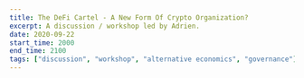 ```yaml
---
title: The DeFi Cartel - A New Form Of Crypto Organization?
excerpt: A discussion / workshop led by Adrien.
date: 2020-09-22
start_time: 2000
end_time: 2100
tags: ["discussion", "workshop", "alternative economics", "governance"]
---
```

